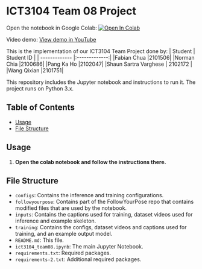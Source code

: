 # ICT3104 Team 08 Project

Open the notebook in Google Colab: 
[![Open In Colab](https://colab.research.google.com/assets/colab-badge.svg)](https://colab.research.google.com/github/normanchia/ict3104-team08-2023/blob/main/ict3104_team08.ipynb)

Video demo:
[View demo in YouTube](https://www.youtube.com/watch?v=zjx09BY-SP8)

This is the implementation of our ICT3104 Team Project done by:
| Student | Student ID |
| ------------- |:-------------:|
|Fabian Chua |2101506|
|Norman Chia |2100686|
|Pang Ka Ho |2102047|
|Shaun Sartra Varghese | 2102172 |
|Wang Qixian |2101751|

This repository includes the Jupyter notebook and instructions to run it. The project runs on Python 3.x.

## Table of Contents

- [Usage](#usage)
- [File Structure](#file-structure)

## Usage

1. **Open the colab notebook and follow the instructions there.**

## File Structure
- `configs`: Contains the inference and training configurations.
- `followyourpose`: Contains part of the FollowYourPose repo that contains modified files that are used by the notebook.
- `inputs`: Contains the captions used for training, dataset videos used for inference and example skeleton.
- `training`: Contains the configs, dataset videos and captions used for training, and an example output model.
- `README.md`: This file.
- `ict3104_team08.ipynb`: The main Jupyter Notebook.
- `requirements.txt`: Required packages.
- `requirements-2.txt`: Additional required packages.

